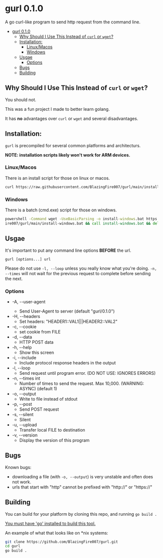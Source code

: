 # gurl 0.1.0

A go curl-like program to send http request from the command line.

- [gurl 0.1.0](#gurl-010)
  - [Why Should I Use This Instead of `curl` or `wget`?](#why-should-i-use-this-instead-of-curl-or-wget)
  - [Installation:](#installation)
    - [Linux/Macos](#linuxmacos)
    - [Windows](#windows)
  - [Usgae](#usgae)
    - [Options](#options)
  - [Bugs](#bugs)
  - [Building](#building)

## Why Should I Use This Instead of `curl` or `wget`?
You should not.

This was a fun project I made to better learn golang.

It has **no** advantages over `curl` or `wget` and several disadvantages.

## Installation:
`gurl` is precompiled for several common platforms and architecturs.

**NOTE: installation scripts likely won't work for ARM devices.**


### Linux/Macos
There is an install script for those on linux or macos.
```sh
curl https://raw.githubusercontent.com/BlazingFire007/gurl/main/install-nix.sh | bash
```

### Windows
There is a batch (cmd.exe) script for those on windows.
```bat
powershell -Command wget -UseBasicParsing -o install-windows.bat https://raw.githubusercontent.com/BlazingF
ire007/gurl/main/install-windows.bat && call install-windows.bat && del install-windows.bat
```

## Usgae
It's important to put any command line options **BEFORE** the url.

`gurl [options...] url`

Please do not use `-l, --loop` unless you really know what you're doing.
`-n, --times` will not wait for the previous request to complete before sending the next.

### Options
  - -A, --user-agent <name>
    - Send User-Agent <name> to server (default "gurl/0.1.0")
  - -H, --headers
    - Set headers: "HEADER1::VAL1|||HEADER2::VAL2"
  - -c, --cookie
    - set cookie from FILE
  - -d, --data
    - HTTP POST data
  - -h, --help
    - Show this screen
  - -i, --include
    - Include protocol response headers in the output
  - -l, --loop
    - Send request until program error. (DO NOT USE: IGNORES ERRORS)
  - -n, --times int
    - Number of times to send the request. Max 10,000. (WARNING: ASYNC) (default 1)
  - -o, --output
    - Write to file instead of stdout
  - -p, --post
    - Send POST request
  - -s, --silent
    - Silent
  - -u, --upload
    - Transfer local FILE to destination
  - -v, --version
    - Display the version of this program

## Bugs
Known bugs:
- downloading a file (with `-o, --output`) is very unstable and often does not work.
- urls that start with "http" cannot be prefixed with "http://" or "https://"

## Building
You can build for your platform by cloning this repo, and running `go build .`

[You must have 'go' installed to build this tool.](https://go.dev/dl/)

An example of what that looks like on *nix systems:
```sh
git clone https://github.com/BlazingFire007/gurl.git
cd gurl
go build .
```